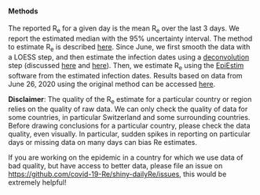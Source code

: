 <h4>Methods</h4>

The reported R<sub>e</sub> for a given day is the mean R<sub>e</sub> over the last 3 days. We report the estimated median with the 95% uncertainty interval. The method to estimate R<sub>e</sub> is described [here](https://ibz-shiny.ethz.ch/covid-19-re/methods.pdf). Since June, we first smooth the data with a LOESS step, and then estimate the infection dates using a [deconvolution](https://www.pnas.org/content/106/51/21825) step (discussed [here](https://www.medrxiv.org/content/10.1101/2020.05.12.20099366v1) and [here](https://www.medrxiv.org/content/10.1101/2020.06.18.20134858v2)). Then, we estimate R<sub>e</sub>  using the [EpiEstim](https://cran.r-project.org/web/packages/EpiEstim/index.html) software from the estimated infection dates. Results based on data from June 26, 2020 using the original method can be accessed [here](https://smw.ch/article/doi/smw.2020.20271).

**Disclaimer**: The quality of the R<sub>e</sub> estimate for a particular country or region relies on the quality of raw data. We can only check the quality of data for some countries, in particular Switzerland and some surrounding countries.  Before drawing conclusions for a particular country, please check the data quality, even visually. In particular, sudden spikes in reporting on particular days or missing data on many days can bias Re estimates.

If you are working on the epidemic in a country for which we use data of bad quality, but have access to better data, please file an issue on https://github.com/covid-19-Re/shiny-dailyRe/issues, this would be extremely helpful!
